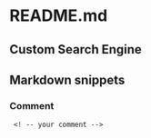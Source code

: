 # README.md  
## Custom Search Engine
## Markdown snippets
### Comment

```
 <! -- your comment -->    
```
